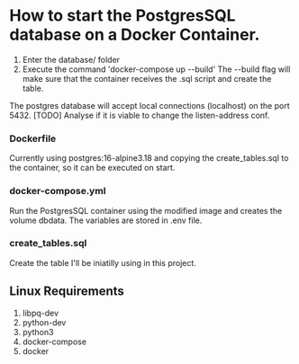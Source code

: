 # How to start the PostgresSQL database on a Docker Container.

1. Enter the database/ folder
2. Execute the command 'docker-compose up --build'
The --build flag will make sure that the container receives the .sql script and create the table.

The postgres database will accept local connections (localhost) on the port 5432. [TODO] Analyse if it is viable to change the listen-address conf.

### Dockerfile

Currently using postgres:16-alpine3.18 and copying the create_tables.sql to the container, so it can be executed on start.

### docker-compose.yml

Run the PostgresSQL container using the modified image and creates the volume dbdata.
The variables are stored in .env file.

### create_tables.sql

Create the table I'll be iniatilly using in this project.

## Linux Requirements

1. libpq-dev 
2. python-dev
3. python3
4. docker-compose
5. docker